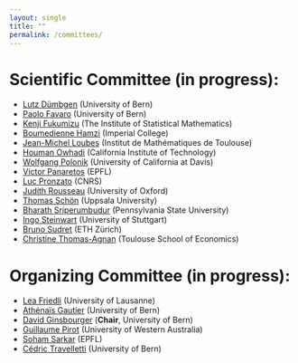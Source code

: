 ```yaml
---
layout: single
title: ""
permalink: /committees/
---
```


# Scientific Committee (in progress): 

  * [Lutz Dümbgen](https://www.imsv.unibe.ch/about_us/staff/prof_dr_duembgen_lutz/index_eng.html) (University of Bern)  
  * [Paolo Favaro](https://www.cvg.unibe.ch/people/favaro) (University of Bern) 
  * [Kenji Fukumizu](https://www.ism.ac.jp/~fukumizu/) (The Institute of Statistical Mathematics)  
  * [Boumedienne Hamzi](https://sites.google.com/site/boumedienehamzi/) (Imperial College)    
  * [Jean-Michel Loubes](https://perso.math.univ-toulouse.fr/loubes/) (Institut de Mathématiques de Toulouse)  
  * [Houman Owhadi](http://users.cms.caltech.edu/~owhadi/index.htm) (California Institute of Technology)  
  * [Wolfgang Polonik](http://www.stat.ucdavis.edu/~polonik/WP-personal-home.html) (University of California at Davis)  
  * [Victor Panaretos](http://smat-files.epfl.ch/victor/index.html) (EPFL)  
  * [Luc Pronzato](https://www.i3s.unice.fr/lpronzato/) (CNRS)  
  * [Judith Rousseau](http://www.stats.ox.ac.uk/~rousseau/) (University of Oxford)  
  * [Thomas Schön](http://user.it.uu.se/~thosc112/index.html) (Uppsala University)   
  * [Bharath Sriperumbudur](http://personal.psu.edu/bks18/) (Pennsylvania State University)  
  * [Ingo Steinwart](https://www.isa.uni-stuttgart.de/institut/team/Steinwart-00002/) (University of Stuttgart)
  * [Bruno Sudret](https://sudret.ibk.ethz.ch/) (ETH Zürich)  
  * [Christine Thomas-Agnan](https://www.tse-fr.eu/people/christine-thomas-agnan) (Toulouse School of Economics)  
 
  
# Organizing Committee (in progress): 

  * [Lea Friedli](https://www.researchgate.net/profile/Lea-Friedli-2) (University of Lausanne)    
  * [Athénaïs Gautier](https://athenaisgautier.github.io/) (University of Bern)  
  * [David Ginsbourger](http://www.ginsbourger.ch/) (**Chair**, University of Bern)  
  * [Guillaume Pirot](http://www.cet.edu.au/who-we-are/a-z-staff-profiles/guillaume-pirot) (University of Western Australia)  
  * [Soham Sarkar](https://sites.google.com/view/sohamsarkar) (EPFL)   
  * [Cédric Travelletti](https://scholar.google.com/citations?user=zvkbeqYAAAAJ) (University of Bern)      

